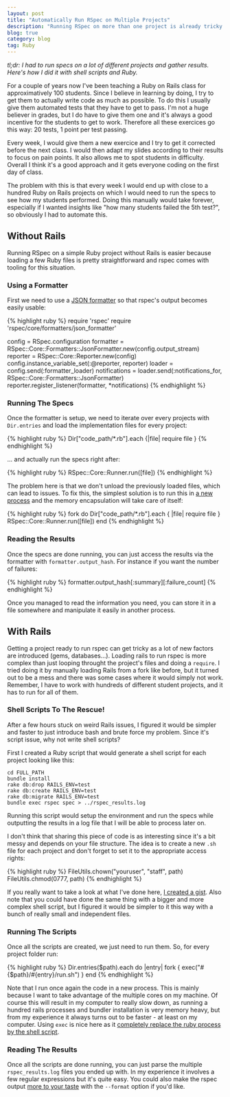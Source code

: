 ```yaml
---
layout: post
title: "Automatically Run RSpec on Multiple Projects"
description: "Running RSpec on more than one project is already tricky when it's just Ruby... but try to do it for dozens of different Rails project and it becomes a real headache. Here's a relatively simple solution to this using shell scripts and Ruby."
blog: true
category: blog
tag: Ruby
---
```


_tl;dr: I had to run specs on a lot of different projects and gather results. Here's how I did it with shell scripts and Ruby._

For a couple of years now I've been teaching a Ruby on Rails class for approximatively 100 students. Since I believe in learning by doing, I try to get them to actually write code as much as possible. To do this I usually give them automated tests that they have to get to pass. I'm not a huge believer in grades, but I do have to give them one and it's always a good incentive for the students to get to work. Therefore all these exercices go this way: 20 tests, 1 point per test passing.

Every week, I would give them a new exercice and I try to get it corrected before the next class. I would then adapt my slides according to their results to focus on pain points. It also allows me to spot students in difficulty. Overall I think it's a good approach and it gets everyone coding on the first day of class.

The problem with this is that every week I would end up with close to a hundred Ruby on Rails projects on which I would need to run the specs to see how my students performed. Doing this manually would take forever, especially if I wanted insights like "how many students failed the 5th test?", so obviously I had to automate this.

## Without Rails

Running RSpec on a simple Ruby project without Rails is easier because loading a few Ruby files is pretty straightforward and rspec comes with tooling for this situation.

### Using a Formatter

First we need to use a [JSON formatter][1] so that rspec's output becomes easily usable:

{% highlight ruby %}
require 'rspec'
require 'rspec/core/formatters/json\_formatter'

config = RSpec.configuration
formatter = RSpec::Core::Formatters::JsonFormatter.new(config.output\_stream)
reporter =  RSpec::Core::Reporter.new(config)
config.instance\_variable\_set(:@reporter, reporter)
loader = config.send(:formatter\_loader)
notifications = loader.send(:notifications\_for, RSpec::Core::Formatters::JsonFormatter)
reporter.register\_listener(formatter, \*notifications)
{% endhighlight %}

### Running The Specs

Once the formatter is setup, we need to iterate over every projects with `Dir.entries` and load the implementation files for every project:

{% highlight ruby %}
Dir["code\_path/\*.rb"].each {|file| require file }
{% endhighlight %}

... and actually run the specs right after:

{% highlight ruby %}
RSpec::Core::Runner.run([file])
{% endhighlight %}

The problem here is that we don't unload the previously loaded files, which can lead to issues. To fix this, the simplest solution is to run this in [a new process][2] and the memory encapsulation will take care of itself:

{% highlight ruby %}
fork do
  Dir["code\_path/\*.rb"].each { |file| require file }
  RSpec::Core::Runner.run([file])
end
{% endhighlight %}


### Reading the Results
Once the specs are done running, you can just access the results via the formatter with `formatter.output_hash`. For instance if you want the number of failures:

{% highlight ruby %}
formatter.output\_hash[:summary][:failure\_count]
{% endhighlight %}

Once you managed to read the information you need, you can store it in a file somewhere and manipulate it easily in another process.

## With Rails

Getting a project ready to run rspec can get tricky as a lot of new factors are introduced (gems, databases...). Loading rails to run rspec is more complex than just looping throught the project's files and doing a `require`. I tried doing it by manually loading Rails from a fork like before, but it turned out to be a mess and there was some cases where it would simply not work. Remember, I have to work with hundreds of different student projects, and it has to run for all of them.

### Shell Scripts To The Rescue!

After a few hours stuck on weird Rails issues, I figured it would be simpler and faster to just introduce bash and brute force my problem. Since it's script issue, why not write shell scripts?

First I created a Ruby script that would generate a shell script for each project looking like this:

	cd FULL_PATH
	bundle install
	rake db:drop RAILS_ENV=test
	rake db:create RAILS_ENV=test
	rake db:migrate RAILS_ENV=test
	bundle exec rspec spec > ../rspec_results.log

Running this script would setup the environment and run the specs while outputting the results in a log file that I will be able to process later on.

I don't think that sharing this piece of code is as interesting since it's a bit messy and depends on your file structure. The idea is to create a new `.sh` file for each project and don't forget to set it to the appropriate access rights:

{% highlight ruby %}
FileUtils.chown("youruser", "staff", path)
FileUtils.chmod(0777, path)
{% endhighlight %}

If you really want to take a look at what I've done here, [I created a gist][3]. Also note that you could have done the same thing with a bigger and more complex shell script, but I figured it would be simpler to it this way with a bunch of really small and independent files.

### Running The Scripts

Once all the scripts are created, we just need to run them. So, for every project folder run:

{% highlight ruby %}
Dir.entries($path).each do |entry|
  fork { exec("#{$path}/#{entry}/run.sh") }
end
{% endhighlight %}

Note that I run once again the code in a new process. This is mainly because I want to take advantage of the multiple cores on my machine. Of course this will result in my computer to really slow down, as running a hundred rails processes and bundler installation is very memory heavy, but from my experience it always turns out to be faster - at least on my computer. Using `exec` is nice here as it [completely replace the ruby process by the shell script][4].

### Reading The Results

Once all the scripts are done running, you can just parse the multiple `rspec_results.log` files you ended up with. In my experience it involves a few regular expressions but it's quite easy. You could also make the rspec output [more to your taste][5] with the `--format` option if you'd like.

[1]:	https://www.relishapp.com/rspec/rspec-core/docs/formatters/json-formatter
[2]:	http://ruby-doc.org/core-2.1.2/Process.html
[3]:	https://gist.github.com/marcgg/b1a50180d1ff239ba555
[4]:	http://ruby-doc.org/core-2.3.0/Kernel.html#method-i-exec
[5]:	https://relishapp.com/rspec/rspec-core/v/2-6/docs/command-line/format-option